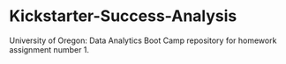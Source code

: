 # Kickstarter-Success-Analysis
University of Oregon: Data Analytics Boot Camp repository for homework assignment number 1.
